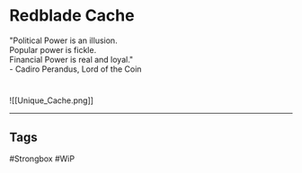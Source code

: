# Redblade Cache
"Political Power is an illusion.  
Popular power is fickle.  
Financial Power is real and loyal."  
\- Cadiro Perandus, Lord of the Coin

#
![[Unique_Cache.png]]

---
## Tags
#Strongbox
#WiP